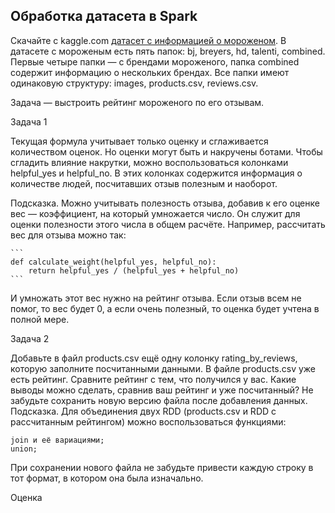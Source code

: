 ## Обработка датасета в Spark

Скачайте с kaggle.com [датасет с информацией о мороженом](https://www.kaggle.com/tysonpo/ice-cream-dataset).
В датасете с мороженым есть пять папок: bj, breyers, hd, talenti, combined. Первые четыре папки — с брендами мороженого, папка combined содержит информацию о нескольких брендах. Все папки имеют одинаковую структуру: images, products.csv, reviews.csv.

Задача — выстроить рейтинг мороженого по его отзывам. 

Задача 1

Текущая формула учитывает только оценку и сглаживается количеством оценок. Но оценки могут быть и накручены ботами. Чтобы сгладить влияние накрутки, можно воспользоваться колонками helpful_yes и helpful_no. В этих колонках содержится информация о количестве людей, посчитавших отзыв полезным и наоборот.

Подсказка. Можно учитывать полезность отзыва, добавив к его оценке вес — коэффициент, на который умножается число. Он служит для оценки полезности этого числа в общем расчёте.
Например, рассчитать вес для отзыва можно так:

    ```
    def calculate_weight(helpful_yes, helpful_no):
        return helpful_yes / (helpful_yes + helpful_no)
    ```
И умножать этот вес нужно на рейтинг отзыва. Если отзыв всем не помог, то вес будет 0, а если очень полезный, то оценка будет учтена в полной мере.

Задача 2

Добавьте в файл products.csv ещё одну колонку rating_by_reviews, которую заполните посчитанными данными. В файле products.csv уже есть рейтинг. Сравните рейтинг с тем, что получился у вас. Какие выводы можно сделать, сравнив ваш рейтинг и уже посчитанный? Не забудьте сохранить новую версию файла после добавления данных.
Подсказка. Для объединения двух RDD (products.csv и RDD с рассчитанным рейтингом) можно воспользоваться функциями:

```
join и её вариациями;
union;
```

При сохранении нового файла не забудьте привести каждую строку в тот формат, в котором она была изначально.

Оценка